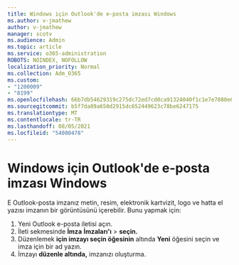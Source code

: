 ```yaml
---
title: Windows için Outlook'de e-posta imzası Windows
ms.author: v-jmathew
author: v-jmathew
manager: scotv
ms.audience: Admin
ms.topic: article
ms.service: o365-administration
ROBOTS: NOINDEX, NOFOLLOW
localization_priority: Normal
ms.collection: Adm_O365
ms.custom:
- "1200009"
- "8199"
ms.openlocfilehash: 66b7db54629319c275dc72ed7cd0ca91324040f1c1e7e7080e69c62e31a03cc2
ms.sourcegitcommit: b5f7da89a650d2915dc652449623c78be6247175
ms.translationtype: MT
ms.contentlocale: tr-TR
ms.lasthandoff: 08/05/2021
ms.locfileid: "54080478"
---
```

# <a name="create-an-email-signature-in-outlook-for-windows"></a>Windows için Outlook'de e-posta imzası Windows

E Outlook-posta imzanız metin, resim, elektronik kartvizit, logo ve hatta el yazısı imzanın bir görüntüsünü içerebilir. Bunu yapmak için:

1. Yeni Outlook e-posta iletisi açın.
2. İleti sekmesinde **İmza** **İmzaları'ı**  >  **seçin.**
3. Düzenlemek **için imzayı seçin öğesinin** altında **Yeni** öğesini seçin ve imza için bir ad yazın.
4. İmzayı **düzenle altında,** imzanızı oluşturma.
